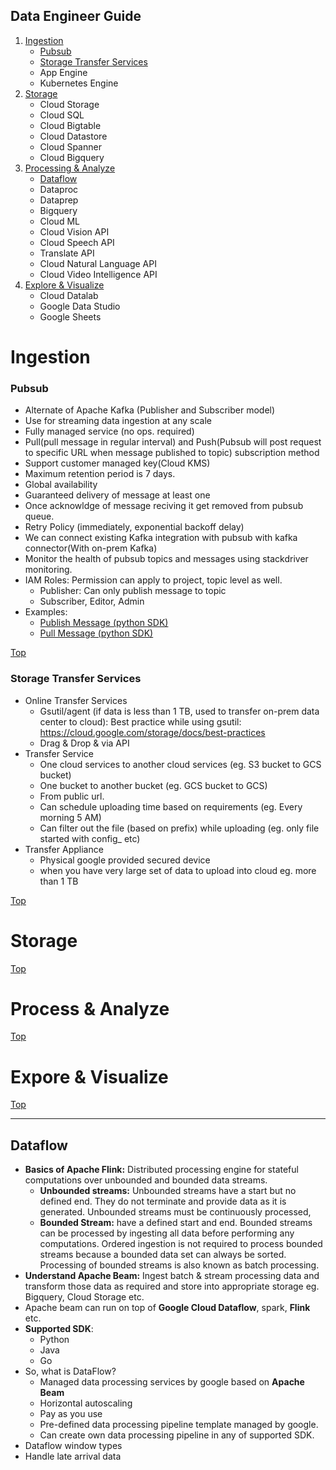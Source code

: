 ## Data Engineer Guide
1. [Ingestion](#Ingestion)
    - [Pubsub](#Pubsub)
    - [Storage Transfer Services](#storage-transfer-services)
    - App Engine
    - Kubernetes Engine
2. [Storage](#Storage)
    - Cloud Storage
    - Cloud SQL
    - Cloud Bigtable
    - Cloud Datastore
    - Cloud Spanner
    - Cloud Bigquery
3. [Processing&nbsp;&amp;&nbsp;Analyze](#Process&nbsp;&amp;&nbsp;Analyze)
    - [Dataflow](#Dataflow)
    - Dataproc
    - Dataprep
    - Bigquery
    - Cloud ML
    - Cloud Vision API
    - Cloud Speech API
    - Translate API
    - Cloud Natural Language API
    - Cloud Video Intelligence API
 4. [Explore&nbsp;&amp;&nbsp;Visualize]()
    - Cloud Datalab
    - Google Data Studio
    - Google Sheets

# Ingestion
### Pubsub
- Alternate of Apache Kafka (Publisher and Subscriber model)
- Use for streaming data ingestion at any scale
- Fully managed service (no ops. required)
- Pull(pull message in regular interval) and Push(Pubsub will post request to specific URL when message published to topic) subscription method
- Support customer managed key(Cloud KMS)
- Maximum retention period is 7 days.
- Global availability
- Guaranteed delivery of message at least one
- Once acknowldge of message reciving it get removed from pubsub queue.
- Retry Policy (immediately, exponential backoff delay) 
- We can connect existing Kafka integration with pubsub with kafka connector(With on-prem Kafka)
- Monitor the health of pubsub topics and messages using stackdriver monitoring.
- IAM Roles: Permission can apply to project, topic level as well.
    - Publisher: Can only publish message to topic
    - Subscriber, Editor, Admin
- Examples:  
    - [Publish Message (python SDK)](examples/pubsub/publishMessage.py)
    - [Pull Message (python SDK)](examples/pubsub/pullMessage.py)

[Top](#data-engineer-guide)

### Storage Transfer Services
- Online Transfer Services
    - Gsutil/agent (if data is less than 1 TB, used to transfer on-prem data center to cloud): Best practice while using gsutil: https://cloud.google.com/storage/docs/best-practices
    - Drag & Drop & via API
- Transfer Service
    - One cloud services to another cloud services (eg. S3 bucket to GCS bucket)
    - One bucket to another bucket (eg. GCS bucket to GCS)
    - From public url.
    - Can schedule uploading time based on requirements (eg. Every morning 5 AM)
    - Can filter out the file (based on prefix) while uploading (eg. only file started with config_ etc)
- Transfer Appliance
    - Physical google provided secured device
    - when you have very large set of data to upload into cloud eg. more than 1 TB 


[Top](#data-engineer-guide)

# Storage

[Top](#data-engineer-guide)
# Process&nbsp;&amp;&nbsp;Analyze

[Top](#data-engineer-guide)
# Expore&nbsp;&amp;&nbsp;Visualize

[Top](#data-engineer-guide)
<hr/>

## Dataflow
- **Basics of Apache Flink:** Distributed processing engine for stateful computations over unbounded and bounded data streams.
  - **Unbounded streams:** Unbounded streams have a start but no defined end. They do not terminate and provide data as it is generated. Unbounded streams must be continuously processed,
  - **Bounded Stream:** have a defined start and end. Bounded streams can be processed by ingesting all data before performing any computations. Ordered ingestion is not required to process bounded streams because a bounded data set can always be sorted. Processing of bounded streams is also known as batch processing.
- **Understand Apache Beam:** Ingest batch & stream processing data and transform those data as required and store into appropriate storage eg. Bigquery, Cloud Storage etc.
 - Apache beam can run on top of **Google Cloud Dataflow**, spark, **Flink** etc.
 -  **Supported SDK**:
    * Python
    * Java
    * Go
- So, what is DataFlow? 
  - Managed data processing services by google based on **Apache Beam**
  - Horizontal autoscaling
  - Pay as you use
  - Pre-defined data processing pipeline template managed by google.
  - Can create own data processing pipeline in any of supported SDK.
- Dataflow window types
- Handle late arrival data
